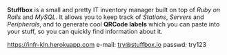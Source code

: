 **Stuffbox** is a small and pretty IT inventory manager built on top of *Ruby on Rails* and *MySQL*. It allows you to keep track of *Stations*, *Servers* and *Peripherals*, and to generate cool **QRCode labels** which you can paste into your stuff, so you can quickly find information about it.

https://infr-kln.herokuapp.com
e-mail:    try@stuffbox.io
passwd:    try123
